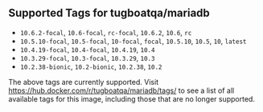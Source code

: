 ## Supported Tags for tugboatqa/mariadb

* `10.6.2-focal`, `10.6-focal`, `rc-focal`, `10.6.2`, `10.6`, `rc`
* `10.5.10-focal`, `10.5-focal`, `10-focal`, `focal`, `10.5.10`, `10.5`, `10`, `latest`
* `10.4.19-focal`, `10.4-focal`, `10.4.19`, `10.4`
* `10.3.29-focal`, `10.3-focal`, `10.3.29`, `10.3`
* `10.2.38-bionic`, `10.2-bionic`, `10.2.38`, `10.2`

The above tags are currently supported. Visit https://hub.docker.com/r/tugboatqa/mariadb/tags/ to see a list of all available tags for this image, including those that are no longer supported.
